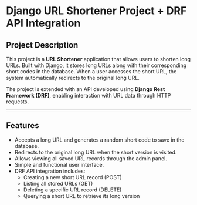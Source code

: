 # Django URL Shortener Project + DRF API Integration

## Project Description

This project is a **URL Shortener** application that allows users to shorten long URLs. Built with Django, it stores long URLs along with their corresponding short codes in the database. When a user accesses the short URL, the system automatically redirects to the original long URL.

The project is extended with an API developed using **Django Rest Framework (DRF)**, enabling interaction with URL data through HTTP requests.

---

## Features

- Accepts a long URL and generates a random short code to save in the database.
- Redirects to the original long URL when the short version is visited.
- Allows viewing all saved URL records through the admin panel.
- Simple and functional user interface.
- DRF API integration includes:
  - Creating a new short URL record (POST)
  - Listing all stored URLs (GET)
  - Deleting a specific URL record (DELETE)
  - Querying a short URL to retrieve its long version
